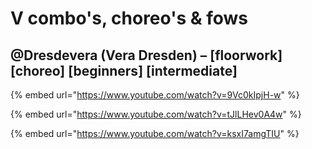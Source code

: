 # V combo's, choreo's & fows

## @Dresdevera (Vera Dresden) – \[floorwork] \[choreo] \[beginners] \[intermediate]

{% embed url="https://www.youtube.com/watch?v=9Vc0kIpjH-w" %}

{% embed url="https://www.youtube.com/watch?v=tJlLHev0A4w" %}

{% embed url="https://www.youtube.com/watch?v=ksxI7amgTIU" %}
